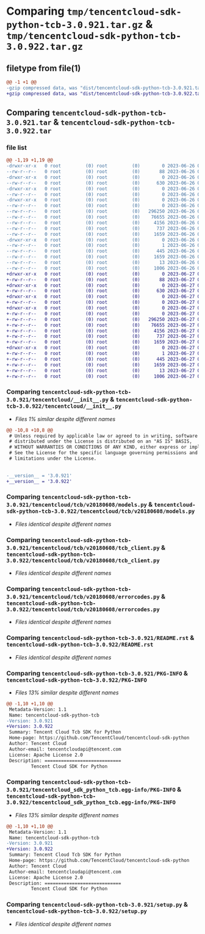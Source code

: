 # Comparing `tmp/tencentcloud-sdk-python-tcb-3.0.921.tar.gz` & `tmp/tencentcloud-sdk-python-tcb-3.0.922.tar.gz`

## filetype from file(1)

```diff
@@ -1 +1 @@
-gzip compressed data, was "dist/tencentcloud-sdk-python-tcb-3.0.921.tar", last modified: Mon Jun 26 00:33:17 2023, max compression
+gzip compressed data, was "dist/tencentcloud-sdk-python-tcb-3.0.922.tar", last modified: Tue Jun 27 00:33:33 2023, max compression
```

## Comparing `tencentcloud-sdk-python-tcb-3.0.921.tar` & `tencentcloud-sdk-python-tcb-3.0.922.tar`

### file list

```diff
@@ -1,19 +1,19 @@
-drwxr-xr-x   0 root         (0) root         (0)        0 2023-06-26 00:33:17.000000 tencentcloud-sdk-python-tcb-3.0.921/
--rw-r--r--   0 root         (0) root         (0)       88 2023-06-26 00:33:17.000000 tencentcloud-sdk-python-tcb-3.0.921/setup.cfg
-drwxr-xr-x   0 root         (0) root         (0)        0 2023-06-26 00:33:17.000000 tencentcloud-sdk-python-tcb-3.0.921/tencentcloud/
--rw-r--r--   0 root         (0) root         (0)      630 2023-06-26 00:33:17.000000 tencentcloud-sdk-python-tcb-3.0.921/tencentcloud/__init__.py
-drwxr-xr-x   0 root         (0) root         (0)        0 2023-06-26 00:33:17.000000 tencentcloud-sdk-python-tcb-3.0.921/tencentcloud/tcb/
--rw-r--r--   0 root         (0) root         (0)        0 2023-06-26 00:33:17.000000 tencentcloud-sdk-python-tcb-3.0.921/tencentcloud/tcb/__init__.py
-drwxr-xr-x   0 root         (0) root         (0)        0 2023-06-26 00:33:17.000000 tencentcloud-sdk-python-tcb-3.0.921/tencentcloud/tcb/v20180608/
--rw-r--r--   0 root         (0) root         (0)        0 2023-06-26 00:33:17.000000 tencentcloud-sdk-python-tcb-3.0.921/tencentcloud/tcb/v20180608/__init__.py
--rw-r--r--   0 root         (0) root         (0)   296250 2023-06-26 00:33:17.000000 tencentcloud-sdk-python-tcb-3.0.921/tencentcloud/tcb/v20180608/models.py
--rw-r--r--   0 root         (0) root         (0)    76655 2023-06-26 00:33:17.000000 tencentcloud-sdk-python-tcb-3.0.921/tencentcloud/tcb/v20180608/tcb_client.py
--rw-r--r--   0 root         (0) root         (0)     4156 2023-06-26 00:33:17.000000 tencentcloud-sdk-python-tcb-3.0.921/tencentcloud/tcb/v20180608/errorcodes.py
--rw-r--r--   0 root         (0) root         (0)      737 2023-06-26 00:33:17.000000 tencentcloud-sdk-python-tcb-3.0.921/README.rst
--rw-r--r--   0 root         (0) root         (0)     1659 2023-06-26 00:33:17.000000 tencentcloud-sdk-python-tcb-3.0.921/PKG-INFO
-drwxr-xr-x   0 root         (0) root         (0)        0 2023-06-26 00:33:17.000000 tencentcloud-sdk-python-tcb-3.0.921/tencentcloud_sdk_python_tcb.egg-info/
--rw-r--r--   0 root         (0) root         (0)        1 2023-06-26 00:33:17.000000 tencentcloud-sdk-python-tcb-3.0.921/tencentcloud_sdk_python_tcb.egg-info/dependency_links.txt
--rw-r--r--   0 root         (0) root         (0)      445 2023-06-26 00:33:17.000000 tencentcloud-sdk-python-tcb-3.0.921/tencentcloud_sdk_python_tcb.egg-info/SOURCES.txt
--rw-r--r--   0 root         (0) root         (0)     1659 2023-06-26 00:33:17.000000 tencentcloud-sdk-python-tcb-3.0.921/tencentcloud_sdk_python_tcb.egg-info/PKG-INFO
--rw-r--r--   0 root         (0) root         (0)       13 2023-06-26 00:33:17.000000 tencentcloud-sdk-python-tcb-3.0.921/tencentcloud_sdk_python_tcb.egg-info/top_level.txt
--rw-r--r--   0 root         (0) root         (0)     1006 2023-06-26 00:33:17.000000 tencentcloud-sdk-python-tcb-3.0.921/setup.py
+drwxr-xr-x   0 root         (0) root         (0)        0 2023-06-27 00:33:33.000000 tencentcloud-sdk-python-tcb-3.0.922/
+-rw-r--r--   0 root         (0) root         (0)       88 2023-06-27 00:33:33.000000 tencentcloud-sdk-python-tcb-3.0.922/setup.cfg
+drwxr-xr-x   0 root         (0) root         (0)        0 2023-06-27 00:33:33.000000 tencentcloud-sdk-python-tcb-3.0.922/tencentcloud/
+-rw-r--r--   0 root         (0) root         (0)      630 2023-06-27 00:33:33.000000 tencentcloud-sdk-python-tcb-3.0.922/tencentcloud/__init__.py
+drwxr-xr-x   0 root         (0) root         (0)        0 2023-06-27 00:33:33.000000 tencentcloud-sdk-python-tcb-3.0.922/tencentcloud/tcb/
+-rw-r--r--   0 root         (0) root         (0)        0 2023-06-27 00:33:33.000000 tencentcloud-sdk-python-tcb-3.0.922/tencentcloud/tcb/__init__.py
+drwxr-xr-x   0 root         (0) root         (0)        0 2023-06-27 00:33:33.000000 tencentcloud-sdk-python-tcb-3.0.922/tencentcloud/tcb/v20180608/
+-rw-r--r--   0 root         (0) root         (0)        0 2023-06-27 00:33:33.000000 tencentcloud-sdk-python-tcb-3.0.922/tencentcloud/tcb/v20180608/__init__.py
+-rw-r--r--   0 root         (0) root         (0)   296250 2023-06-27 00:33:33.000000 tencentcloud-sdk-python-tcb-3.0.922/tencentcloud/tcb/v20180608/models.py
+-rw-r--r--   0 root         (0) root         (0)    76655 2023-06-27 00:33:33.000000 tencentcloud-sdk-python-tcb-3.0.922/tencentcloud/tcb/v20180608/tcb_client.py
+-rw-r--r--   0 root         (0) root         (0)     4156 2023-06-27 00:33:33.000000 tencentcloud-sdk-python-tcb-3.0.922/tencentcloud/tcb/v20180608/errorcodes.py
+-rw-r--r--   0 root         (0) root         (0)      737 2023-06-27 00:33:33.000000 tencentcloud-sdk-python-tcb-3.0.922/README.rst
+-rw-r--r--   0 root         (0) root         (0)     1659 2023-06-27 00:33:33.000000 tencentcloud-sdk-python-tcb-3.0.922/PKG-INFO
+drwxr-xr-x   0 root         (0) root         (0)        0 2023-06-27 00:33:33.000000 tencentcloud-sdk-python-tcb-3.0.922/tencentcloud_sdk_python_tcb.egg-info/
+-rw-r--r--   0 root         (0) root         (0)        1 2023-06-27 00:33:33.000000 tencentcloud-sdk-python-tcb-3.0.922/tencentcloud_sdk_python_tcb.egg-info/dependency_links.txt
+-rw-r--r--   0 root         (0) root         (0)      445 2023-06-27 00:33:33.000000 tencentcloud-sdk-python-tcb-3.0.922/tencentcloud_sdk_python_tcb.egg-info/SOURCES.txt
+-rw-r--r--   0 root         (0) root         (0)     1659 2023-06-27 00:33:33.000000 tencentcloud-sdk-python-tcb-3.0.922/tencentcloud_sdk_python_tcb.egg-info/PKG-INFO
+-rw-r--r--   0 root         (0) root         (0)       13 2023-06-27 00:33:33.000000 tencentcloud-sdk-python-tcb-3.0.922/tencentcloud_sdk_python_tcb.egg-info/top_level.txt
+-rw-r--r--   0 root         (0) root         (0)     1006 2023-06-27 00:33:33.000000 tencentcloud-sdk-python-tcb-3.0.922/setup.py
```

### Comparing `tencentcloud-sdk-python-tcb-3.0.921/tencentcloud/__init__.py` & `tencentcloud-sdk-python-tcb-3.0.922/tencentcloud/__init__.py`

 * *Files 1% similar despite different names*

```diff
@@ -10,8 +10,8 @@
 # Unless required by applicable law or agreed to in writing, software
 # distributed under the License is distributed on an "AS IS" BASIS,
 # WITHOUT WARRANTIES OR CONDITIONS OF ANY KIND, either express or implied.
 # See the License for the specific language governing permissions and
 # limitations under the License.
 
 
-__version__ = '3.0.921'
+__version__ = '3.0.922'
```

### Comparing `tencentcloud-sdk-python-tcb-3.0.921/tencentcloud/tcb/v20180608/models.py` & `tencentcloud-sdk-python-tcb-3.0.922/tencentcloud/tcb/v20180608/models.py`

 * *Files identical despite different names*

### Comparing `tencentcloud-sdk-python-tcb-3.0.921/tencentcloud/tcb/v20180608/tcb_client.py` & `tencentcloud-sdk-python-tcb-3.0.922/tencentcloud/tcb/v20180608/tcb_client.py`

 * *Files identical despite different names*

### Comparing `tencentcloud-sdk-python-tcb-3.0.921/tencentcloud/tcb/v20180608/errorcodes.py` & `tencentcloud-sdk-python-tcb-3.0.922/tencentcloud/tcb/v20180608/errorcodes.py`

 * *Files identical despite different names*

### Comparing `tencentcloud-sdk-python-tcb-3.0.921/README.rst` & `tencentcloud-sdk-python-tcb-3.0.922/README.rst`

 * *Files identical despite different names*

### Comparing `tencentcloud-sdk-python-tcb-3.0.921/PKG-INFO` & `tencentcloud-sdk-python-tcb-3.0.922/PKG-INFO`

 * *Files 13% similar despite different names*

```diff
@@ -1,10 +1,10 @@
 Metadata-Version: 1.1
 Name: tencentcloud-sdk-python-tcb
-Version: 3.0.921
+Version: 3.0.922
 Summary: Tencent Cloud Tcb SDK for Python
 Home-page: https://github.com/TencentCloud/tencentcloud-sdk-python
 Author: Tencent Cloud
 Author-email: tencentcloudapi@tencent.com
 License: Apache License 2.0
 Description: ============================
         Tencent Cloud SDK for Python
```

### Comparing `tencentcloud-sdk-python-tcb-3.0.921/tencentcloud_sdk_python_tcb.egg-info/PKG-INFO` & `tencentcloud-sdk-python-tcb-3.0.922/tencentcloud_sdk_python_tcb.egg-info/PKG-INFO`

 * *Files 13% similar despite different names*

```diff
@@ -1,10 +1,10 @@
 Metadata-Version: 1.1
 Name: tencentcloud-sdk-python-tcb
-Version: 3.0.921
+Version: 3.0.922
 Summary: Tencent Cloud Tcb SDK for Python
 Home-page: https://github.com/TencentCloud/tencentcloud-sdk-python
 Author: Tencent Cloud
 Author-email: tencentcloudapi@tencent.com
 License: Apache License 2.0
 Description: ============================
         Tencent Cloud SDK for Python
```

### Comparing `tencentcloud-sdk-python-tcb-3.0.921/setup.py` & `tencentcloud-sdk-python-tcb-3.0.922/setup.py`

 * *Files identical despite different names*

